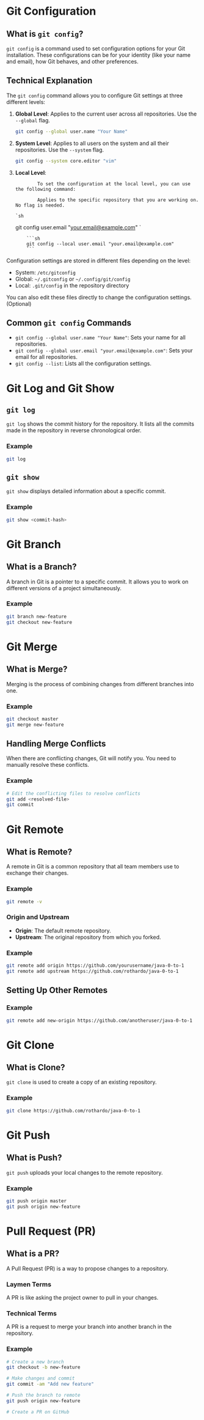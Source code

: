# Git Configuration

## What is `git config`?

`git config` is a command used to set configuration options for your Git installation. These configurations can be for your identity (like your name and email), how Git behaves, and other preferences.

## Technical Explanation

The `git config` command allows you to configure Git settings at three different levels:

1.  **Global Level**: Applies to the current user across all repositories. Use the `--global` flag.
    ```sh
    git config --global user.name "Your Name"
    ```
2.  **System Level**: Applies to all users on the system and all their repositories. Use the `--system` flag.

    ```sh
    git config --system core.editor "vim"
    ```

3.  **Local Level**:

                To set the configuration at the local level, you can use the following command:

                Applies to the specific repository that you are working on. No flag is needed.

        `sh

    git config user.email "your.email@example.com"
    `

            ```sh
            git config --local user.email "your.email@example.com"
            ```

Configuration settings are stored in different files depending on the level:

- System: `/etc/gitconfig`
- Global: `~/.gitconfig` or `~/.config/git/config`
- Local: `.git/config` in the repository directory

You can also edit these files directly to change the configuration settings.(Optional)

## Common `git config` Commands

- `git config --global user.name "Your Name"`: Sets your name for all repositories.
- `git config --global user.email "your.email@example.com"`: Sets your email for all repositories.
- `git config --list`: Lists all the configuration settings.

# Git Log and Git Show

## `git log`

`git log` shows the commit history for the repository.
It lists all the commits made in the repository in reverse chronological order.

### Example

```sh
git log
```

## `git show`

`git show` displays detailed information about a specific commit.

### Example

```sh
git show <commit-hash>
```

# Git Branch

## What is a Branch?

A branch in Git is a pointer to a specific commit. It allows you to work on different versions of a project simultaneously.

### Example

```sh
git branch new-feature
git checkout new-feature
```

# Git Merge

## What is Merge?

Merging is the process of combining changes from different branches into one.

### Example

```sh
git checkout master
git merge new-feature
```

## Handling Merge Conflicts

When there are conflicting changes, Git will notify you. You need to manually resolve these conflicts.

### Example

```sh
# Edit the conflicting files to resolve conflicts
git add <resolved-file>
git commit
```

# Git Remote

## What is Remote?

A remote in Git is a common repository that all team members use to exchange their changes.

### Example

```sh
git remote -v
```

### Origin and Upstream

- **Origin**: The default remote repository.
- **Upstream**: The original repository from which you forked.

### Example

```sh
git remote add origin https://github.com/yourusername/java-0-to-1
git remote add upstream https://github.com/rothardo/java-0-to-1
```

## Setting Up Other Remotes

### Example

```sh
git remote add new-origin https://github.com/anotheruser/java-0-to-1
```

# Git Clone

## What is Clone?

`git clone` is used to create a copy of an existing repository.

### Example

```sh
git clone https://github.com/rothardo/java-0-to-1
```

# Git Push

## What is Push?

`git push` uploads your local changes to the remote repository.

### Example

```sh
git push origin master
git push origin new-feature
```

# Pull Request (PR)

## What is a PR?

A Pull Request (PR) is a way to propose changes to a repository.

### Laymen Terms

A PR is like asking the project owner to pull in your changes.

### Technical Terms

A PR is a request to merge your branch into another branch in the repository.

### Example

```sh
# Create a new branch
git checkout -b new-feature

# Make changes and commit
git commit -am "Add new feature"

# Push the branch to remote
git push origin new-feature

# Create a PR on GitHub
```
